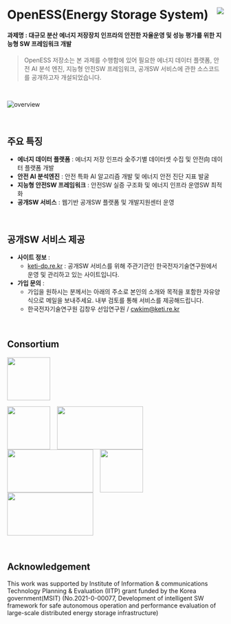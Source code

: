 # OpenESS(Energy Storage System) <a href="https://hits.seeyoufarm.com"><img src="https://hits.seeyoufarm.com/api/count/incr/badge.svg?url=https%3A%2F%2Fgithub.com%2Fketi-dp%2FOpenESS&count_bg=%2379C83D&title_bg=%23555555&icon=codeigniter.svg&icon_color=%23E7E7E7&title=hits&edge_flat=false" align="right"/></a>


#### 과제명 : 대규모 분산 에너지 저장장치 인프라의 안전한 자율운영 및 성능 평가를 위한 지능형 SW 프레임워크 개발
> OpenESS 저장소는 본 과제를 수행함에 있어 필요한 에너지 데이터 플랫폼, 안전 AI 분석 엔진, 지능형 안전SW 프레임워크, 공개SW 서비스에 관한 소스코드를 공개하고자 개설되었습니다.

<br>

![overview](https://user-images.githubusercontent.com/85736845/144805380-ed4c2986-8f8d-4a18-b0d1-6e282f6ef8c1.png)

<br>

## 주요 특징
- **에너지 데이터 플랫폼** : 에너지 저장 인프라 全주기별 데이터셋 수집 및  안전向 데이터 플랫폼 개발
- **안전 AI 분석엔진** : 안전 특화 AI 알고리즘 개발 및 에너지 안전 진단 지표 발굴
- **지능형 안전SW 프레임워크** : 안전SW 실증 구조화 및 에너지 인프라 운영SW 최적화
- **공개SW 서비스** : 웹기반 공개SW 플랫폼 및 개발지원센터 운영

<br>

## 공개SW 서비스 제공
- **사이트 정보** :
	- [keti-dp.re.kr](https://keti-dp.re.kr/) : 공개SW 서비스를 위해 주관기관인 한국전자기술연구원에서 운영 및 관리하고 있는 사이트입니다.
- **가입 문의** : 
	- 가입을 원하시는 분께서는 아래의 주소로 본인의 소개와 목적을 포함한 자유양식으로 메일을 보내주세요. 내부 검토를 통해 서비스를 제공해드립니다.
	- 한국전자기술연구원 김창우 선임연구원 / cwkim@keti.re.kr

<br>

## Consortium
<img src="https://user-images.githubusercontent.com/85736845/144817095-ec5cdc5c-c252-404d-bda5-98318946ffb9.png" height="100" align="center">
<p> 
<img src="https://user-images.githubusercontent.com/85736845/144815291-c5ba491d-0227-46b6-b955-5bcb6e45401e.png" height="100" align="center"> &nbsp;&nbsp; <img src="https://user-images.githubusercontent.com/85736845/144812590-5b90a2df-7726-43e4-85c4-d373730d9893.png" width="200" height="100" align="center"> &nbsp;&nbsp; <img src="https://user-images.githubusercontent.com/85736845/144812674-17609e8f-655b-4476-afbf-e6ebf2f6d266.png" width="200" height="100" align="center"> &nbsp;&nbsp; <img src="https://user-images.githubusercontent.com/85736845/144814576-4fc7c291-7cd8-46e1-bacc-368d535bb0c8.png" height="100" align="center"> &nbsp;&nbsp; <img src="https://encrypted-tbn0.gstatic.com/images?q=tbn:ANd9GcRH2Te72aOZggBYS4kXqYIN4vt9AQXsnto7zA&usqp=CAU" width="200" height="100" align="center">
</p>

<br>

## Acknowledgement
This work was supported by Institute of Information & communications Technology Planning & Evaluation (IITP) grant funded by the Korea government(MSIT) (No.2021-0-00077, Development of intelligent SW framework for safe autonomous operation and performance evaluation of large-scale distributed energy storage infrastructure)
